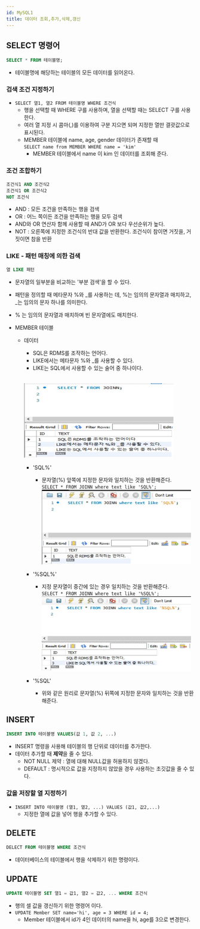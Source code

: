 ```yaml
---
id: MySQL1
title: 데이터 조회,추가,삭제,갱신
---
```


## SELECT 명령어
```sql 
SELECT * FROM 테이블명;
```
- 테이블명에 해당하는 테이블의 모든 데이터를 읽어온다.

### 검색 조건 지정하기
- `SELECT 열1, 열2 FROM 테이블명 WHERE 조건식`
    - 행을 선택할 때 WHERE 구를 사용하며, 열을 선택할 때는 SELECT 구를 사용한다.
    - 여러 열 지정 시 콤마(,)를 이용하여 구분 지으면 되며 지정한 열만 결괏값으로 표시된다.
    - MEMBER 테이블에 name, age, gender 데이터가 존재할 때<br/>
        `SELECT name from MEMBER WHERE name = 'kim'` 
        - MEMBER 테이블에서 name 이 kim 인 데이터를 조회해 준다.

### 조건 조합하기
```sql
조건식1 AND 조건식2
조건식1 OR 조건식2
NOT 조건식
```
- AND : 모든 조건을 만족하는 행을 검색
- OR : 어느 쪽이든 조건을 만족하는 행을 모두 검색
- AND와 OR 연산자 함께 사용할 때 AND가 OR 보다 우선순위가 높다.
- NOT : 오른쪽에 지정한 조건식의 반대 값을 반환한다. 조건식이 참이면 거짓을, 거짓이면 참을 반환

### LIKE - 패턴 매칭에 의한 검색
```sql
열 LIKE 패턴
```
- 문자열의 일부분을 비교하는 '부분 검색'을 할 수 있다.
- 패턴을 정의할 때 메타문자 %와 \_를 사용하는 데, %는 임의의 문자열과 매치하고, _는 임의의 문자 하나를 의미한다.
- % 는 임의의 문자열과 매치하며 빈 문자열에도 매치한다.

- MEMBER 테이블
    - 데이터
        - SQL은 RDMS를 조작하는 언어다.
        - LIKE에서는 메타문자 %와 _를 사용할 수 있다.
        - LIKE는 SQL에서 사용할 수 있는 술어 중 하나이다.<br/><br/>

        <img src="https://github.com/nayeonkiim/TIL/blob/master/docs/Database/img/join.JPG?raw=true" width="400px" height="200px" title="table1" alt="join"></img><br/>

        - 'SQL%'
            - 문자열(%) 앞쪽에 지정한 문자와 일치하는 것을 반환해준다.<br/>
            `SELECT * FROM JOINN where text like 'SQL%';`<br/>
            <img src="https://github.com/nayeonkiim/TIL/blob/master/docs/Database/img/2.JPG?raw=true" width="400px" height="200px" title="table1" alt="join"></img><br/>
        
        - '%SQL%'
            - 지정 문자열이 중간에 있는 경우 일치하는 것을 반환해준다.<br/>
            `SELECT * FROM JOINN where text like '%SQL%';`<br/>
            <img src="https://github.com/nayeonkiim/TIL/blob/master/docs/Database/img/3.JPG?raw=true" width="400px" height="200px" title="table1" alt="join"></img><br/> 
        
        - '%SQL'
            - 위와 같은 원리로 문자열(%) 뒤쪽에 지정한 문자와 일치하는 것을 반환해준다.
        
## INSERT
```sql
INSERT INTO 테이블명 VALUES(값 1, 값 2, ...)
```
- INSERT 명령을 사용해 테이블의 행 단위로 데이터를 추가한다.
- 데이터 추가할 때 **제약**을 줄 수 있다.
    - NOT NULL 제약 : 열에 대해 NULL값을 허용하지 않겠다.
    - DEFAULT : 명시적으로 값을 지정하지 않았을 경우 사용하는 초깃값을 줄 수 있다.

### 값을 저장할 열 지정하기
- `INSERT INTO 테이블명 (열1, 열2, ...) VALUES (값1, 값2,...)`
    - 지정한 열에 값을 넣어 행을 추가할 수 있다.

## DELETE
```sql
DELECT FROM 테이블명 WHERE 조건식
```
- 데이터베이스의 테이블에서 행을 삭제하기 위한 명령이다.

## UPDATE
```sql
UPDATE 테이블명 SET 열1 = 값1, 열2 = 값2, ... WHERE 조건식
```
- 행의 셀 값을 갱신하기 위한 명령어 이다.
- `UPDATE Member SET name='hi', age = 3 WHERE id = 4;`
    - Member 테이블에서 id가 4인 데이터의 name을 hi, age를 3으로 변경한다. 
